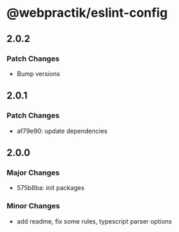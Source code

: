 # @webpractik/eslint-config

## 2.0.2

### Patch Changes

- Bump versions

## 2.0.1

### Patch Changes

- af79e90: update dependencies

## 2.0.0

### Major Changes

- 575b8ba: init packages

### Minor Changes

- add readme, fix some rules, typescript parser options
